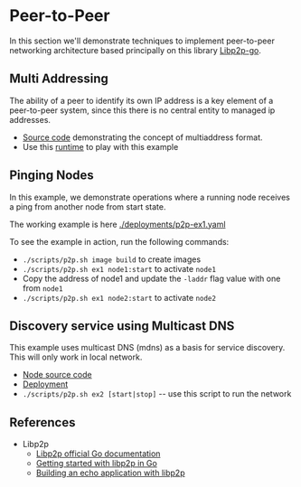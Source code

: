 # Peer-to-Peer

In this section we'll demonstrate techniques to implement peer-to-peer networking architecture based principally on this library [Libp2p-go](https://github.com/libp2p/go-libp2p).

## Multi Addressing

The ability of a peer to identify its own IP address is a key element of a peer-to-peer system, since this there is no central entity to managed ip addresses.

* [Source code](../cmd/p2p/multiaddr) demonstrating the concept of multiaddress format.
* Use this [runtime](../deployments/playground.yaml) to play with this example 

## Pinging Nodes

In this example, we demonstrate operations where a running node receives a ping from another node from start state.

The working example is here [./deployments/p2p-ex1.yaml](../deployments/p2p-ex1.yaml)

To see the example in action, run the following commands:

* `./scripts/p2p.sh image build` to create images
* `./scripts/p2p.sh ex1 node1:start` to activate `node1`
* Copy the address of node1 and update the `-laddr` flag value with one from `node1`
* `./scripts/p2p.sh ex1 node2:start` to activate `node2`

## Discovery service using Multicast DNS

This example uses multicast DNS (mdns) as a basis for service discovery. This will only work in local network.

* [Node source code](../cmd/p2p/discovery/main.go)
* [Deployment](../deployments/p2p-ex2.yaml)
* `./scripts/p2p.sh ex2 [start|stop]` -- use this script to run the network

## References

* Libp2p 
    * [Libp2p official Go documentation](https://docs.libp2p.io/guides/getting-started/go)
    * [Getting started with libp2p in Go](https://dev.to/feliperosa/getting-started-with-libp2p-in-go-4hoa)
    * [Building an echo application with libp2p](https://ldej.nl/post/building-an-echo-application-with-libp2p/)